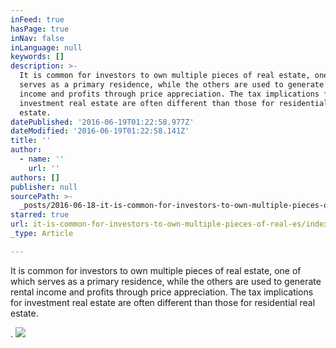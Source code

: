 ```yaml
---
inFeed: true
hasPage: true
inNav: false
inLanguage: null
keywords: []
description: >-
  It is common for investors to own multiple pieces of real estate, one of which
  serves as a primary residence, while the others are used to generate rental
  income and profits through price appreciation. The tax implications for
  investment real estate are often different than those for residential real
  estate.
datePublished: '2016-06-19T01:22:58.977Z'
dateModified: '2016-06-19T01:22:58.141Z'
title: ''
author:
  - name: ''
    url: ''
authors: []
publisher: null
sourcePath: >-
  _posts/2016-06-18-it-is-common-for-investors-to-own-multiple-pieces-of-real-es.md
starred: true
url: it-is-common-for-investors-to-own-multiple-pieces-of-real-es/index.html
_type: Article

---
```

It is common for investors to own multiple pieces of real estate, one of which serves as a primary residence, while the others are used to generate rental income and profits through price appreciation. The tax implications for investment real estate are often different than those for residential real estate.

.
![](https://the-grid-user-content.s3-us-west-2.amazonaws.com/83f4e0b8-0a23-49b6-a9f1-a4353eaaa861.jpg)